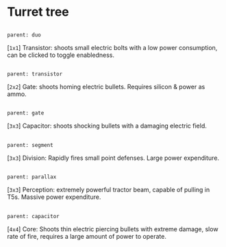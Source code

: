 # Turret tree

##
`parent: duo`

[`1x1`] Transistor: shoots small electric bolts with a low power consumption, can be clicked to toggle enabledness.

##
`parent: transistor`

[`2x2`] Gate: shoots homing electric bullets. Requires silicon & power as ammo.

##
`parent: gate`

[`3x3`] Capacitor: shoots shocking bullets with a damaging electric field.

##
`parent: segment`

[`3x3`] Division: Rapidly fires small point defenses. Large power expenditure.

##
`parent: parallax`

[`3x3`] Perception: extremely powerful tractor beam, capable of pulling in T5s. Massive power expenditure.

##
`parent: capacitor`

[`4x4`] Core: Shoots thin electric piercing bullets with extreme damage, slow rate of fire, requires a large amount of power to operate.